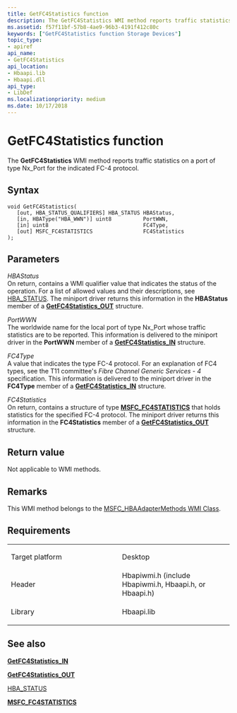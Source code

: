 ```yaml
---
title: GetFC4Statistics function
description: The GetFC4Statistics WMI method reports traffic statistics on a port of type Nx\_Port for the indicated FC-4 protocol.
ms.assetid: f57f11bf-57b8-4ae9-96b3-4191f412c80c
keywords: ["GetFC4Statistics function Storage Devices"]
topic_type:
- apiref
api_name:
- GetFC4Statistics
api_location:
- Hbaapi.lib
- Hbaapi.dll
api_type:
- LibDef
ms.localizationpriority: medium
ms.date: 10/17/2018
---
```


# GetFC4Statistics function


The **GetFC4Statistics** WMI method reports traffic statistics on a port of type Nx\_Port for the indicated FC-4 protocol.

Syntax
------

```ManagedCPlusPlus
void GetFC4Statistics(
   [out, HBA_STATUS_QUALIFIERS] HBA_STATUS HBAStatus,
   [in, HBAType("HBA_WWN")] uint8          PortWWN,
   [in] uint8                              FC4Type,
   [out] MSFC_FC4STATISTICS                FC4Statistics
);
```

Parameters
----------

*HBAStatus*   
On return, contains a WMI qualifier value that indicates the status of the operation. For a list of allowed values and their descriptions, see [HBA\_STATUS](hba-status.md). The miniport driver returns this information in the **HBAStatus** member of a [**GetFC4Statistics\_OUT**](https://docs.microsoft.com/windows-hardware/drivers/ddi/hbapiwmi/ns-hbapiwmi-_getfc4statistics_out) structure.

*PortWWN*   
The worldwide name for the local port of type Nx\_Port whose traffic statistics are to be reported. This information is delivered to the miniport driver in the **PortWWN** member of a [**GetFC4Statistics\_IN**](https://docs.microsoft.com/windows-hardware/drivers/ddi/hbapiwmi/ns-hbapiwmi-_getfc4statistics_in) structure.

*FC4Type*   
A value that indicates the type FC-4 protocol. For an explanation of FC4 types, see the T11 committee's *Fibre Channel Generic Services - 4* specification. This information is delivered to the miniport driver in the **FC4Type** member of a [**GetFC4Statistics\_IN**](https://docs.microsoft.com/windows-hardware/drivers/ddi/hbapiwmi/ns-hbapiwmi-_getfc4statistics_in) structure.

*FC4Statistics*   
On return, contains a structure of type [**MSFC\_FC4STATISTICS**](https://docs.microsoft.com/windows-hardware/drivers/ddi/hbapiwmi/ns-hbapiwmi-_msfc_fc4statistics) that holds statistics for the specified FC-4 protocol. The miniport driver returns this information in the **FC4Statistics** member of a [**GetFC4Statistics\_OUT**](https://docs.microsoft.com/windows-hardware/drivers/ddi/hbapiwmi/ns-hbapiwmi-_getfc4statistics_out) structure.

Return value
------------

Not applicable to WMI methods.

Remarks
-------

This WMI method belongs to the [MSFC\_HBAAdapterMethods WMI Class](msfc-hbaadaptermethods-wmi-class.md).

Requirements
------------

<table>
<colgroup>
<col width="50%" />
<col width="50%" />
</colgroup>
<tbody>
<tr class="odd">
<td align="left"><p>Target platform</p></td>
<td align="left">Desktop</td>
</tr>
<tr class="even">
<td align="left"><p>Header</p></td>
<td align="left">Hbapiwmi.h (include Hbapiwmi.h, Hbaapi.h, or Hbaapi.h)</td>
</tr>
<tr class="odd">
<td align="left"><p>Library</p></td>
<td align="left">Hbaapi.lib</td>
</tr>
</tbody>
</table>

## <span id="see_also"></span>See also


[**GetFC4Statistics\_IN**](https://docs.microsoft.com/windows-hardware/drivers/ddi/hbapiwmi/ns-hbapiwmi-_getfc4statistics_in)

[**GetFC4Statistics\_OUT**](https://docs.microsoft.com/windows-hardware/drivers/ddi/hbapiwmi/ns-hbapiwmi-_getfc4statistics_out)

[HBA\_STATUS](hba-status.md)

[**MSFC\_FC4STATISTICS**](https://docs.microsoft.com/windows-hardware/drivers/ddi/hbapiwmi/ns-hbapiwmi-_msfc_fc4statistics)

 

 






